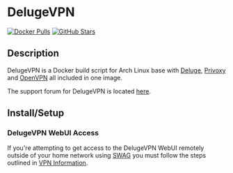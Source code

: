 # DelugeVPN

[![Docker Pulls](https://img.shields.io/docker/pulls/binhex/arch-delugevpn?style=flat-square&color=607D8B&label=docker%20pulls&logo=docker)](https://hub.docker.com/r/binhex/arch-delugevpn)
[![GitHub Stars](https://img.shields.io/github/stars/binhex/arch-delugevpn?style=flat-square&color=607D8B&label=github%20stars&logo=github)](https://github.com/binhex/arch-delugevpn)

## Description

DelugeVPN is a Docker build script for Arch Linux base with [Deluge](http://deluge-torrent.org/), [Privoxy](http://www.privoxy.org/) and [OpenVPN](https://openvpn.net/) all included in one image.

The support forum for DelugeVPN is located [here](https://forums.unraid.net/topic/44109-support-binhex-delugevpn/).

## Install/Setup

### DelugeVPN WebUI Access

If you're attempting to get access to the DelugeVPN WebUI remotely outside of your home network using [SWAG](https://dockstarter.com/apps/swag/) you must follow the steps outlined in [VPN Information](https://dockstarter.com/advanced/vpn-info/).

